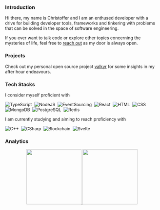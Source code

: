 ### Introduction

Hi there, my name is Christoffer and I am an enthused developer with a drive for building developer tools, frameworks and tinkering with problems that can be solved in the space of software engineering.

If you ever want to talk code or explore other topics concerning the mysteries of life, feel free to [reach out](mailto:hi@kodemon.net) as my door is always open.

### Projects

Check out my personal open source project [valkyr](https://github.com/kodemon/valkyr) for some insights in my after hour endeavours.

### Tech Stacks

I consider myself proficient with

![TypeScript](https://img.shields.io/badge/-TypeScript-05122A?style=flat-square&logo=TypeScript&logoColor=white&color=3178C6)&nbsp;
![NodeJS](https://img.shields.io/badge/-NodeJS-05122A?style=flat-square&logo=Node.js&logoColor=white&color=339933)&nbsp;
![EventSourcing](https://img.shields.io/badge/-EventSourcing-05122A?style=flat-square&logo=EventStore&logoColor=white)&nbsp;
![React](https://img.shields.io/badge/-React-05122A?style=flat-square&logo=React&logoColor=black&color=61DAFB)&nbsp;
![HTML](https://img.shields.io/badge/-HTML5-05122A?style=flat-square&logo=HTML5&logoColor=white&color=E34F26)&nbsp;
![CSS](https://img.shields.io/badge/-CSS3-05122A?style=flat-square&logo=CSS3&logoColor=white&color=1572B6)&nbsp;
![MongoDB](https://img.shields.io/badge/-MongoDB-05122A?style=flat-square&logo=MongoDB&logoColor=white&color=47A248)&nbsp;
![PostgreSQL](https://img.shields.io/badge/-PostgreSQL-05122A?style=flat-square&logo=PostgreSQL&logoColor=white&color=4169E1)&nbsp;
![Redis](https://img.shields.io/badge/-Redis-05122A?style=flat-square&logo=Redis&logoColor=white&color=DC382D)

I am currently studying and aiming to reach proficiency with 

![C++](https://img.shields.io/badge/-C++-05122A?style=flat-square&logo=C%2B%2B)&nbsp;
![CSharp](https://img.shields.io/badge/-CSharp-05122A?style=flat-square&logo=CSharp&color=239120)&nbsp;
![Blockchain](https://img.shields.io/badge/-Blockchain-05122A?style=flat-square&logo=Bitcoin&color=F7931A)&nbsp;
![Svelte](https://img.shields.io/badge/-Svelte-05122A?style=flat-square&logo=Svelte&logoColor=white&color=FF3E00)

### Analytics

<p align="center">
 <a href="https://github.com/kodemon">
  <img height="180em" src="https://github-readme-stats.vercel.app/api?username=kodemon" />
  <img height="180em" src="https://github-readme-stats-eight-theta.vercel.app/api/top-langs/?username=kodemon&layout=compact"/>
 </a>
</p>
